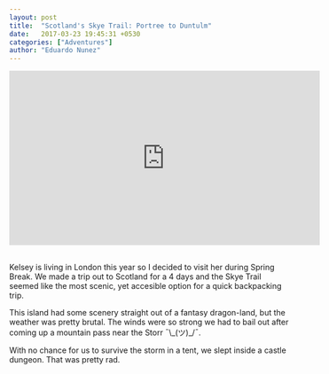 ```yaml
---
layout: post
title:  "Scotland's Skye Trail: Portree to Duntulm"
date:   2017-03-23 19:45:31 +0530
categories: ["Adventures"]
author: "Eduardo Nunez"
---
```


<div style="text-align: center;"><iframe width="560" height="315" src="https://www.youtube.com/embed/mjk3KmEUm8I" frameborder="0" allowfullscreen></iframe></div>

<br>

Kelsey is living in London this year so I decided to visit her during Spring Break. We made a trip out to Scotland for a 4 days and the Skye Trail seemed like the most scenic, yet accesible option for a quick backpacking trip.


This island had some scenery straight out of a fantasy dragon-land, but the weather was pretty brutal. The winds were so strong we had to bail out after coming up a mountain pass near the Storr  ¯&#92;\_(ツ)\_/¯. 

With no chance for us to survive the storm in a tent, we slept inside a castle dungeon. That was pretty rad.
